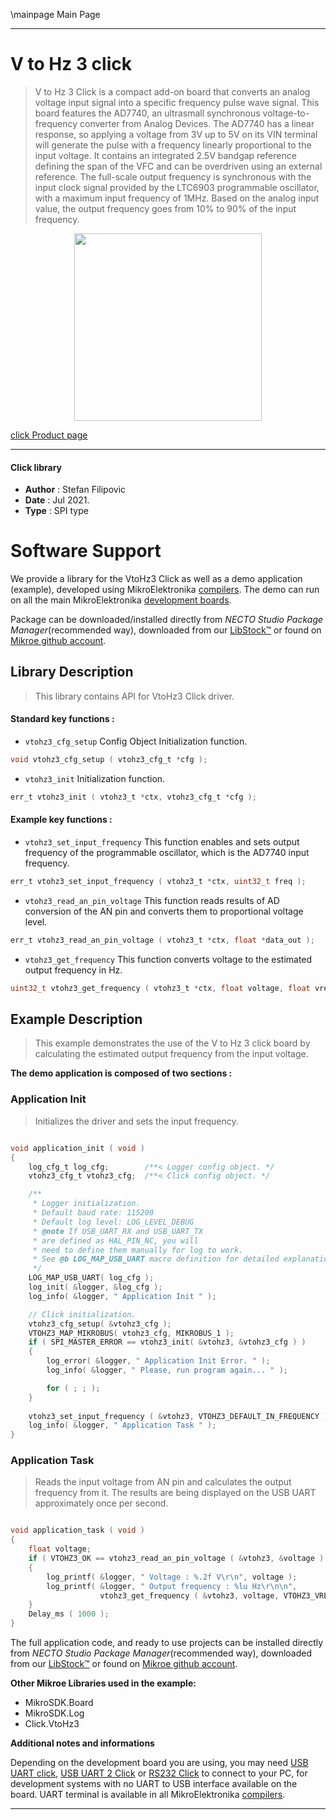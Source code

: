 \mainpage Main Page

---
# V to Hz 3 click

> V to Hz 3 Click is a compact add-on board that converts an analog voltage input signal into a specific frequency pulse wave signal. This board features the AD7740, an ultrasmall synchronous voltage-to-frequency converter from Analog Devices. The AD7740 has a linear response, so applying a voltage from 3V up to 5V on its VIN terminal will generate the pulse with a frequency linearly proportional to the input voltage. It contains an integrated 2.5V bandgap reference defining the span of the VFC and can be overdriven using an external reference. The full-scale output frequency is synchronous with the input clock signal provided by the LTC6903 programmable oscillator, with a maximum input frequency of 1MHz. Based on the analog input value, the output frequency goes from 10% to 90% of the input frequency.

<p align="center">
  <img src="https://download.mikroe.com/images/click_for_ide/vtohz3_click.png" height=300px>
</p>

[click Product page](https://www.mikroe.com/v-to-hz-3-click)

---


#### Click library

- **Author**        : Stefan Filipovic
- **Date**          : Jul 2021.
- **Type**          : SPI type


# Software Support

We provide a library for the VtoHz3 Click
as well as a demo application (example), developed using MikroElektronika
[compilers](https://www.mikroe.com/necto-studio).
The demo can run on all the main MikroElektronika [development boards](https://www.mikroe.com/development-boards).

Package can be downloaded/installed directly from *NECTO Studio Package Manager*(recommended way), downloaded from our [LibStock&trade;](https://libstock.mikroe.com) or found on [Mikroe github account](https://github.com/MikroElektronika/mikrosdk_click_v2/tree/master/clicks).

## Library Description

> This library contains API for VtoHz3 Click driver.

#### Standard key functions :

- `vtohz3_cfg_setup` Config Object Initialization function.
```c
void vtohz3_cfg_setup ( vtohz3_cfg_t *cfg );
```

- `vtohz3_init` Initialization function.
```c
err_t vtohz3_init ( vtohz3_t *ctx, vtohz3_cfg_t *cfg );
```

#### Example key functions :

- `vtohz3_set_input_frequency` This function enables and sets output frequency of the programmable oscillator, which is the AD7740 input frequency.
```c
err_t vtohz3_set_input_frequency ( vtohz3_t *ctx, uint32_t freq );
```

- `vtohz3_read_an_pin_voltage` This function reads results of AD conversion of the AN pin and converts them to proportional voltage level.
```c
err_t vtohz3_read_an_pin_voltage ( vtohz3_t *ctx, float *data_out );
```

- `vtohz3_get_frequency` This function converts voltage to the estimated output frequency in Hz.
```c
uint32_t vtohz3_get_frequency ( vtohz3_t *ctx, float voltage, float vref_in );
```

## Example Description

> This example demonstrates the use of the V to Hz 3 click board by calculating the estimated output frequency from the input voltage.

**The demo application is composed of two sections :**

### Application Init

> Initializes the driver and sets the input frequency.

```c

void application_init ( void )
{
    log_cfg_t log_cfg;        /**< Logger config object. */
    vtohz3_cfg_t vtohz3_cfg;  /**< Click config object. */

    /** 
     * Logger initialization.
     * Default baud rate: 115200
     * Default log level: LOG_LEVEL_DEBUG
     * @note If USB_UART_RX and USB_UART_TX 
     * are defined as HAL_PIN_NC, you will 
     * need to define them manually for log to work. 
     * See @b LOG_MAP_USB_UART macro definition for detailed explanation.
     */
    LOG_MAP_USB_UART( log_cfg );
    log_init( &logger, &log_cfg );
    log_info( &logger, " Application Init " );

    // Click initialization.
    vtohz3_cfg_setup( &vtohz3_cfg );
    VTOHZ3_MAP_MIKROBUS( vtohz3_cfg, MIKROBUS_1 );
    if ( SPI_MASTER_ERROR == vtohz3_init( &vtohz3, &vtohz3_cfg ) ) 
    {
        log_error( &logger, " Application Init Error. " );
        log_info( &logger, " Please, run program again... " );

        for ( ; ; );
    }
    
    vtohz3_set_input_frequency ( &vtohz3, VTOHZ3_DEFAULT_IN_FREQUENCY );
    log_info( &logger, " Application Task " );
}

```

### Application Task

> Reads the input voltage from AN pin and calculates the output frequency from it. The results are being displayed on the USB UART approximately once per second.

```c

void application_task ( void )
{
    float voltage;
    if ( VTOHZ3_OK == vtohz3_read_an_pin_voltage ( &vtohz3, &voltage ) ) 
    {
        log_printf( &logger, " Voltage : %.2f V\r\n", voltage );
        log_printf( &logger, " Output frequency : %lu Hz\r\n\n", 
                    vtohz3_get_frequency ( &vtohz3, voltage, VTOHZ3_VREF_INTERNAL_2V5 ) );
    }
    Delay_ms ( 1000 );
}

```

The full application code, and ready to use projects can be installed directly from *NECTO Studio Package Manager*(recommended way), downloaded from our [LibStock&trade;](https://libstock.mikroe.com) or found on [Mikroe github account](https://github.com/MikroElektronika/mikrosdk_click_v2/tree/master/clicks).

**Other Mikroe Libraries used in the example:**

- MikroSDK.Board
- MikroSDK.Log
- Click.VtoHz3

**Additional notes and informations**

Depending on the development board you are using, you may need
[USB UART click](https://www.mikroe.com/usb-uart-click),
[USB UART 2 Click](https://www.mikroe.com/usb-uart-2-click) or
[RS232 Click](https://www.mikroe.com/rs232-click) to connect to your PC, for
development systems with no UART to USB interface available on the board. UART
terminal is available in all MikroElektronika
[compilers](https://shop.mikroe.com/compilers).

---

